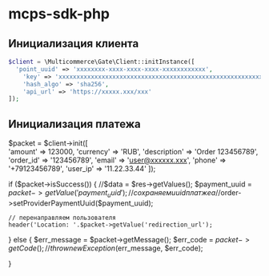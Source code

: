 # mcps-sdk-php

## Инициализация клиента
```php
$client = \Multicommerce\Gate\Client::initInstance([
  'point_uuid' => 'xxxxxxxx-xxxx-xxxx-xxxx-xxxxxxxxxxxx',
	'key' => 'xxxxxxxxxxxxxxxxxxxxxxxxxxxxxxxxxxxxxxxxxxxxxxxxxxxxxxxxxxxxxxxx',
	'hash_algo' => 'sha256',
	'api_url' => 'https://xxxxx.xxx/xxx'
]);
```
## Инициализация платежа
$packet = $client->init([	      
    'amount' => 123000,
    'currency' => 'RUB',
    'description' => 'Order 123456789',
    'order_id' => '123456789',
    'email' => 'user@xxxxxx.xxx',
    'phone' => '+79123456789',
    'user_ip' => '11.22.33.44'
]);

if ($packet->isSuccess()) {
    //$data = $res->getValues();
    $payment_uuid = $packet->getValue('payment_uuid');
    //сохраняем uuid платжеа
    //$order->setProviderPaymentUuid($payment_uuid);

    // перенаправляем пользователя
    header('Location: '.$packet->getValue('redirection_url');
	    
} else {
    $err_message = $packet->getMessage();
    $err_code = $packet->getCode();
    // throw new Exception($err_message, $err_code);
	    
}